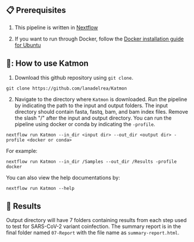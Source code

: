 ## :clipboard: Prerequisites
1) This pipeline is written in [Nextflow](https://www.nextflow.io/docs/latest/getstarted.html#installation)

2) If you want to run through Docker, follow the [Docker installation guide for Ubuntu](https://docs.docker.com/engine/install/ubuntu/)

## 🌼: How to use Katmon
1) Download this github repository using `git clone`.
```
git clone https://github.com/lanadelrea/Katmon
```

2) Navigate to the directory where `Katmon` is downloaded. Run the pipeline by indicating the path to the input and output folders. The input directory should contain fasta, fastq, bam, and bam index files. Remove the slash "/" after the input and output directory. You can run the pipeline using docker or conda by indicating the `-profile`. 

```
nextflow run Katmon --in_dir <input dir> --out_dir <output dir> -profile <docker or conda>
```

For example:
```
nextflow run Katmon --in_dir /Samples --out_dir /Results -profile docker
```

You can also view the help documentations by:
```
nextflow run Katmon --help
```

## :open_file_folder: Results
Output directory will have 7 folders containing results from each step used to test for SARS-CoV-2 variant coinfection. The summary report is in the final folder named `07-Report` with the file name as `summary-report.html`.
